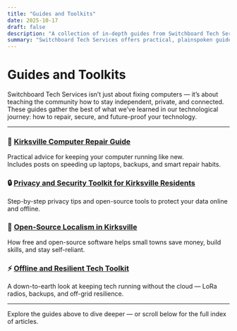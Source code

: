 ```yaml
---
title: "Guides and Toolkits"
date: 2025-10-17
draft: false
description: "A collection of in-depth guides from Switchboard Tech Services — practical, local, and built for Kirksville residents."
summary: "Switchboard Tech Services offers practical, plainspoken guides on repair, privacy, open-source tools, and resilient technology for Kirksville and beyond."
---
```


# Guides and Toolkits

Switchboard Tech Services isn’t just about fixing computers — it’s about teaching the community how to stay independent, private, and connected.  
These guides gather the best of what we’ve learned in our technological journey: how to repair, secure, and future-proof your technology.

---

### 🧰 [Kirksville Computer Repair Guide](/pillar-page/kirksville-computer-repair-guide/)
Practical advice for keeping your computer running like new.  
Includes posts on speeding up laptops, backups, and smart repair habits.

### 🔒 [Privacy and Security Toolkit for Kirksville Residents](/pillar-page/privacy-and-security-toolkit-for-kirksville-residents/)
Step-by-step privacy tips and open-source tools to protect your data online and offline.

### 🐧 [Open-Source Localism in Kirksville](/pillar-page/open-source-localism-in-kirksville/)
How free and open-source software helps small towns save money, build skills, and stay self-reliant.

### ⚡ [Offline and Resilient Tech Toolkit](/pillar-page/offline-resilient-tech-toolkit/)
A down-to-earth look at keeping tech running without the cloud — LoRa radios, backups, and off-grid resilience.

---

Explore the guides above to dive deeper — or scroll below for the full index of articles.
